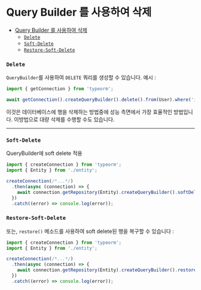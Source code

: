 # Query Builder 를 사용하여 삭제

- [Query Builder 를 사용하여 삭제](#query-builder-를-사용하여-삭제)
  - [`Delete`](#delete)
  - [`Soft-Delete`](#soft-delete)
  - [`Restore-Soft-Delete`](#restore-soft-delete)

### `Delete`

`QueryBuilder`를 사용하여 `DELETE` 쿼리를 생성할 수 있습니다. 예시 :

```typescript
import { getConnection } from 'typeorm';

await getConnection().createQueryBuilder().delete().from(User).where('id = :id', { id: 1 }).execute();
```

이것은 데이터베이스에 행을 삭제하는 방법중에 성능 측면에서 가장 효율적인 방법입니다. 이방법으로 대량 삭제를
수행할 수도 있습니다.

---

### `Soft-Delete`

QueryBuilder에 soft delete 적용

```typescript
import { createConnection } from 'typeorm';
import { Entity } from './entity';

createConnection(/*...*/)
  .then(async (connection) => {
    await connection.getRepository(Entity).createQueryBuilder().softDelete();
  })
  .catch((error) => console.log(error));
```

### `Restore-Soft-Delete`

또는, `restore()` 메소드를 사용하여 soft delete된 행을 복구할 수 있습니다 :

```typescript
import { createConnection } from 'typeorm';
import { Entity } from './entity';

createConnection(/*...*/)
  .then(async (connection) => {
    await connection.getRepository(Entity).createQueryBuilder().restore();
  })
  .catch((error) => console.log(error));
```
